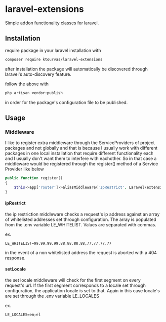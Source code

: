 # laravel-extensions

Simple addon functionality classes for laravel. 

## Installation
require package in your laravel installation with  
```bash
composer require ktourvas/laravel-extensions
```
after installation the package will automatically be discovered through laravel's auto-discovery feature. 

follow the above with  

```bash
php artisan vendor:publish 
```
in order for the package's configuration file to be published.   

## Usage 

### Middleware
I like to register extra middleware through the ServiceProviders of project packages and not globally and that is because I usually work with different packages in one local installation that require different functionality each and I usually don't want them to interfere with eachother.
So in that case a middleware would be registered through the register() method of a Service Provider like below 

```php
public function register() 
{
    $this->app['router']->aliasMiddleware('IpRestrict', Laravel\extensions\Http\Middleware\ipRestrict::class);
}
```

#### ipRestrict
the ip restriction middleware checks a request's ip address against an array of whitelisted addresses set through configuration. The array is populated from the .env variable LE_WHITELIST. Values are separated with commas. 

ex. 
```dotenv
LE_WHITELIST=99.99.99.99,88.88.88.88,77.77.77.77
```
in the event of a non whitelisted address the request is aborted with a 404 response.  

#### setLocale
the set locale middleware will check for the first segment on every request's url. 
If the first segment corresponds to a locale set through configuration, the application locale is set to that. 
Again in this case locale's are set through the .env variable LE_LOCALES

ex. 
```dotenv
LE_LOCALES=en;el
``` 